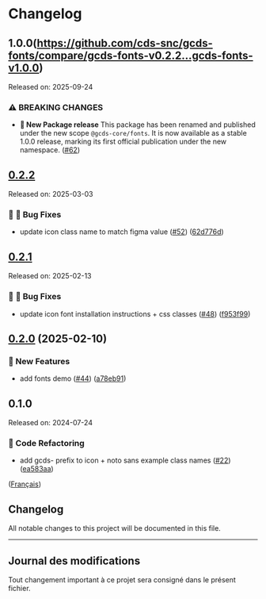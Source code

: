 # Changelog

## 1.0.0(https://github.com/cds-snc/gcds-fonts/compare/gcds-fonts-v0.2.2...gcds-fonts-v1.0.0)
Released on: 2025-09-24


### ⚠ BREAKING CHANGES
* **:rocket: New Package release**
  This package has been renamed and published under the new scope `@gcds-core/fonts`.
  It is now available as a stable 1.0.0 release, marking its first official publication under the new namespace. ([#62](https://github.com/cds-snc/gcds-fonts/issues/62))


## [0.2.2](https://github.com/cds-snc/gcds-fonts/compare/gcds-fonts-v0.2.1...gcds-fonts-v0.2.2)

Released on: 2025-03-03


### :bug: :wrench: Bug Fixes

* update icon class name to match figma value ([#52](https://github.com/cds-snc/gcds-fonts/issues/52)) ([62d776d](https://github.com/cds-snc/gcds-fonts/commit/62d776da4e38027934a1ddd66952ee2634e2bac5))

## [0.2.1](https://github.com/cds-snc/gcds-fonts/compare/gcds-fonts-v0.2.0...gcds-fonts-v0.2.1) 

Released on: 2025-02-13


### :bug: :wrench: Bug Fixes

* update icon font installation instructions + css classes ([#48](https://github.com/cds-snc/gcds-fonts/issues/48)) ([f953f99](https://github.com/cds-snc/gcds-fonts/commit/f953f99f9deaa36347daabaaacc6a793e5897c68))

## [0.2.0](https://github.com/cds-snc/gcds-fonts/compare/gcds-fonts-v0.1.0...gcds-fonts-v0.2.0) (2025-02-10)


### :rocket: New Features

* add fonts demo ([#44](https://github.com/cds-snc/gcds-fonts/issues/44)) ([a78eb91](https://github.com/cds-snc/gcds-fonts/commit/a78eb91f8795bbb69f6c1aad66d612b7e0f99f54))

## 0.1.0

Released on: 2024-07-24

### :arrows_counterclockwise: Code Refactoring

- add gcds- prefix to icon + noto sans example class names ([#22](https://github.com/cds-snc/gcds-fonts/issues/22)) ([ea583aa](https://github.com/cds-snc/gcds-fonts/commit/ea583aa54d622774f810bc5df807927caf331034))

([Français](#journal-des-modifications))

## Changelog

All notable changes to this project will be documented in this file.

---

## Journal des modifications

Tout changement important à ce projet sera consigné dans le présent fichier.
